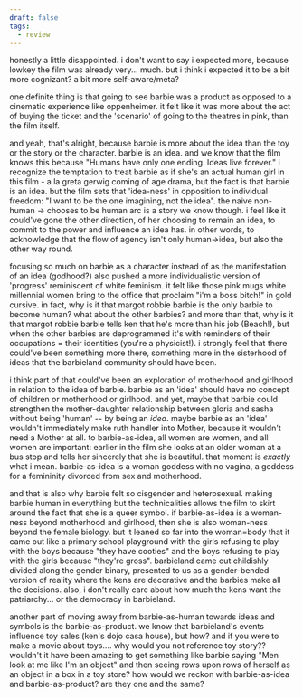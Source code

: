 ```yaml
---
draft: false
tags:
  - review
---
```



honestly a little disappointed. i don't want to say i expected more, because lowkey the film was already very... much. but i think i expected it to be a bit more cognizant? a bit more self-aware/meta?

one definite thing is that going to see barbie was a product as opposed to a cinematic experience like oppenheimer. it felt like it was more about the act of buying the ticket and the 'scenario' of going to the theatres in pink, than the film itself. 

and yeah, that's alright, because barbie is more about the idea than the toy or the story or the character. barbie is an idea. and we know that the film knows this because "Humans have only one ending. Ideas live forever." i recognize the temptation to treat barbie as if she's an actual human girl in this film - a la greta gerwig coming of age drama, but the fact is that barbie is an idea. but the film sets that 'idea-ness' in opposition to individual freedom: "I want to be the one imagining, not the idea". the naive non-human -> chooses to be human arc is a story we know though. i feel like it could've gone the other direction, of her choosing to remain an idea, to commit to the power and influence an idea has. in other words, to acknowledge that the flow of agency isn't only human->idea, but also the other way round. 

focusing so much on barbie as a character instead of as the manifestation of an idea (godhood?) also pushed a more individualistic version of 'progress' reminiscent of white feminism. it felt like those pink mugs white millennial women bring to the office that proclaim "i'm a boss bitch!" in gold cursive. in fact, why is it that margot robbie barbie is the only barbie to become human? what about the other barbies? and more than that, why is it that margot robbie barbie tells ken that he's more than his job (Beach!), but when the other barbies are deprogrammed it's with reminders of their occupations = their identities (you're a physicist!). i strongly feel that there could've been something more there, something more in the sisterhood of ideas that the barbieland community should have been.

i think part of that could've been an exploration of motherhood and girlhood in relation to the idea of barbie. barbie as an 'idea' should have no concept of children or motherhood or girlhood. and yet, maybe that barbie could strengthen the mother-daughter relationship between gloria and sasha without being 'human' -- by being an *idea*. maybe barbie as an 'idea' wouldn't immediately make ruth handler into Mother, because it wouldn't need a Mother at all. to barbie-as-idea, all women are women, and all women are important: earlier in the film she looks at an older woman at a bus stop and tells her sincerely that she is beautiful. that moment is *exactly* what i mean. barbie-as-idea is a woman goddess with no vagina, a goddess for a femininity divorced from sex and motherhood.

and that is also why barbie felt so cisgender and heterosexual. making barbie human in everything but the technicalities allows the film to skirt around the fact that she is a queer symbol. if barbie-as-idea is a woman-ness beyond motherhood and girlhood, then she is also woman-ness beyond the female biology. but it leaned so far into the woman=body that it came out like a primary school playground with the girls refusing to play with the boys because "they have cooties" and the boys refusing to play with the girls because "they're gross". barbieland came out childishly divided along the gender binary, presented to us as a gender-bended version of reality where the kens are decorative and the barbies make all the decisions. also, i don't really care about how much the kens want the patriarchy... or the democracy in barbieland.

another part of moving away from barbie-as-human towards ideas and symbols is the barbie-as-product. we know that barbieland's events influence toy sales (ken's dojo casa house), but how? and if you were to make a movie about toys.... why would you not reference toy story?? wouldn't it have been amazing to get something like barbie saying "Men look at me like I'm an object" and then seeing rows upon rows of herself as an object in a box in a toy store? how would we reckon with barbie-as-idea and barbie-as-product? are they one and the same?
